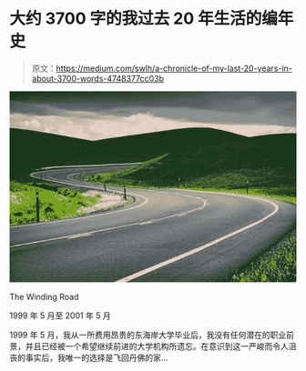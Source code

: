 # 大约 3700 字的我过去 20 年生活的编年史

> 原文：<https://medium.com/swlh/a-chronicle-of-my-last-20-years-in-about-3700-words-4748377cc03b>

![](img/386cb6a24f491690f1e8bfd877a3f5f2.png)

The Winding Road

1999 年 5 月至 2001 年 5 月

1999 年 5 月，我从一所费用昂贵的东海岸大学毕业后，我没有任何潜在的职业前景，并且已经被一个希望继续前进的大学机构所遗忘。在意识到这一严峻而令人沮丧的事实后，我唯一的选择是飞回丹佛的家…